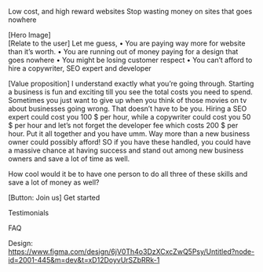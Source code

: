 Low cost, and high reward websites
Stop wasting money on sites that goes nowhere



[Hero Image]                                                     
[Relate to the user]
Let me guess, 
•	You are paying way more for website than it’s worth.
•	You are running out of money paying for a design that goes nowhere
•	You might be losing customer respect
•	You can’t afford to hire a copywriter, SEO expert and developer

[Value proposition]
I understand exactly what you’re going through. Starting a business is fun and exciting till you see the total costs you need to spend. Sometimes you just want to give up when you think of those movies on tv about businesses going wrong.
That doesn’t have to be you. Hiring a SEO expert could cost you 100 $ per hour, while a copywriter could cost you 50 $ per hour and let’s not forget the developer fee which costs 200 $ per hour. Put it all together and you have umm. Way more than a new business owner could possibly afford! SO if you have these handled, you could have a massive chance at having success and stand out among new business owners and save a lot of time as well.

How cool would it be to have one person to do all three of these skills and save a lot of money as well?


[Button: Join us]
Get started


Testimonials



FAQ



Design:
https://www.figma.com/design/6jV0Th4o3DzXCxcZwQ5Psy/Untitled?node-id=2001-445&m=dev&t=xD12DoyvUrSZbRRk-1

